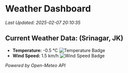 
# Weather Dashboard

_Last Updated: 2025-02-07 20:10:35_

## Current Weather Data: (Srinagar, JK)
- **Temperature:** -0.5 °C ![Temperature Badge](https://img.shields.io/badge/Temperature-Low%20Temp-blue)
- **Wind Speed:** 1.5 km/h ![Wind Speed Badge](https://img.shields.io/badge/Wind%20Speed-Light%20Wind-blue)

*Powered by Open-Meteo API*
